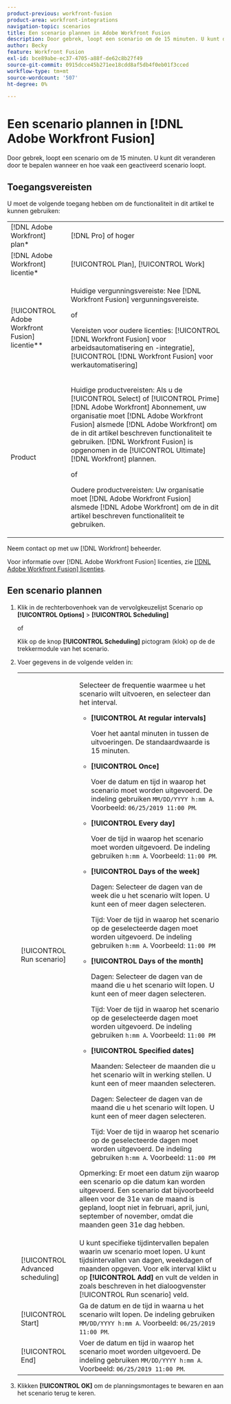 ```yaml
---
product-previous: workfront-fusion
product-area: workfront-integrations
navigation-topic: scenarios
title: Een scenario plannen in Adobe Workfront Fusion
description: Door gebrek, loopt een scenario om de 15 minuten. U kunt dit veranderen door te bepalen wanneer en hoe vaak een geactiveerd scenario loopt.
author: Becky
feature: Workfront Fusion
exl-id: bce89abe-ec37-4705-a88f-de62c8b27f49
source-git-commit: 0915dcce45b271ee18cdd8af5db4f0eb01f3cced
workflow-type: tm+mt
source-wordcount: '507'
ht-degree: 0%

---
```


# Een scenario plannen in [!DNL Adobe Workfront Fusion]

Door gebrek, loopt een scenario om de 15 minuten. U kunt dit veranderen door te bepalen wanneer en hoe vaak een geactiveerd scenario loopt.

## Toegangsvereisten

U moet de volgende toegang hebben om de functionaliteit in dit artikel te kunnen gebruiken:

<table style="table-layout:auto">   
 <col> 
 <col> 
 <tbody> 
  <tr> 
    <td role="rowheader">[!DNL Adobe Workfront] plan*</td> 
   <td> <p>[!DNL Pro] of hoger</p> </td> 
  </tr> 
  <tr data-mc-conditions=""> 
   <td role="rowheader">[!DNL Adobe Workfront] licentie*</td> 
   <td> <p>[!UICONTROL Plan], [!UICONTROL Work]</p> </td> 
  </tr> 
  <tr> 
   <td role="rowheader">[!UICONTROL Adobe Workfront Fusion] licentie**</td> 
  <td>
   <p>Huidige vergunningsvereiste: Nee [!DNL Workfront Fusion] vergunningsvereiste.</p>
   <p>of</p>
   <p>Vereisten voor oudere licenties: [!UICONTROL [!DNL Workfront Fusion] voor arbeidsautomatisering en -integratie],  [!UICONTROL [!DNL Workfront Fusion] voor werkautomatisering]</p>
   </td>    </tr> 
  <tr> 
   <td role="rowheader">Product</td> 
   <td>
   <p>Huidige productvereisten: Als u de [!UICONTROL Select] of [!UICONTROL Prime] [!DNL Adobe Workfront] Abonnement, uw organisatie moet [!DNL Adobe Workfront Fusion] alsmede [!DNL Adobe Workfront] om de in dit artikel beschreven functionaliteit te gebruiken. [!DNL Workfront Fusion] is opgenomen in de [!UICONTROL Ultimate] [!DNL Workfront] plannen.</p>
   <p>of</p>
   <p>Oudere productvereisten: Uw organisatie moet [!DNL Adobe Workfront Fusion] alsmede [!DNL Adobe Workfront] om de in dit artikel beschreven functionaliteit te gebruiken.</p>
   </td> 
  </tr> 
 </tbody> 
</table>

Neem contact op met uw [!DNL Workfront] beheerder.

Voor informatie over [!DNL Adobe Workfront Fusion] licenties, zie [[!DNL Adobe Workfront Fusion] licenties](../../workfront-fusion/get-started/license-automation-vs-integration.md).

## Een scenario plannen

1. Klik in de rechterbovenhoek van de vervolgkeuzelijst Scenario op **[!UICONTROL Options]** > **[!UICONTROL Scheduling]**

   of

   Klik op de knop **[!UICONTROL Scheduling]** pictogram (klok) op de de trekkermodule van het scenario.

1. Voer gegevens in de volgende velden in:

   <table style="table-layout:auto">   
    <col> 
    <col> 
    <tbody> 
     <tr> 
      <td role="rowheader">[!UICONTROL Run scenario]</td> 
      <td> <p>Selecteer de frequentie waarmee u het scenario wilt uitvoeren, en selecteer dan het interval.</p> 
       <ul> 
        <li> <p><strong>[!UICONTROL At regular intervals]</strong> </p> <p>Voer het aantal minuten in tussen de uitvoeringen. De standaardwaarde is 15 minuten.</p> </li> 
        <li> <p><strong>[!UICONTROL Once]</strong> </p> <p>Voer de datum en tijd in waarop het scenario moet worden uitgevoerd. De indeling gebruiken <code>MM/DD/YYYY h:mm A</code>. Voorbeeld: <code>06/25/2019 11:00 PM</code>.</p> </li> 
        <li> <p><strong>[!UICONTROL Every day]</strong> </p> <p>Voer de tijd in waarop het scenario moet worden uitgevoerd. De indeling gebruiken <code>h:mm A</code>. Voorbeeld: <code>11:00 PM</code>.</p> </li> 
        <li> <p><strong>[!UICONTROL Days of the week]</strong> </p> <p>Dagen: Selecteer de dagen van de week die u het scenario wilt lopen. U kunt een of meer dagen selecteren.</p> <p>Tijd: Voer de tijd in waarop het scenario op de geselecteerde dagen moet worden uitgevoerd. De indeling gebruiken <code>h:mm A</code>. Voorbeeld: <code>11:00 PM</code></p> </li> 
        <li> <p><strong>[!UICONTROL Days of the month]</strong> </p> <p>Dagen: Selecteer de dagen van de maand die u het scenario wilt lopen. U kunt een of meer dagen selecteren.</p> <p>Tijd: Voer de tijd in waarop het scenario op de geselecteerde dagen moet worden uitgevoerd. De indeling gebruiken <code>h:mm A</code>. Voorbeeld: <code>11:00 PM</code></p> </li> 
        <li> <p><strong>[!UICONTROL Specified dates]</strong> </p> <p>Maanden: Selecteer de maanden die u het scenario wilt in werking stellen. U kunt een of meer maanden selecteren.</p> <p>Dagen: Selecteer de dagen van de maand die u het scenario wilt lopen. U kunt een of meer dagen selecteren.</p> <p>Tijd: Voer de tijd in waarop het scenario op de geselecteerde dagen moet worden uitgevoerd. De indeling gebruiken <code>h:mm A</code>. Voorbeeld: <code>11:00 PM</code></p> </li> 
       </ul> <p>Opmerking: Er moet een datum zijn waarop een scenario op die datum kan worden uitgevoerd. Een scenario dat bijvoorbeeld alleen voor de 31e van de maand is gepland, loopt niet in februari, april, juni, september of november, omdat die maanden geen 31e dag hebben.</p> </td> 
     </tr> 
     <tr> 
      <td role="rowheader">[!UICONTROL Advanced scheduling]</td> 
      <td>U kunt specifieke tijdintervallen bepalen waarin uw scenario moet lopen. U kunt tijdsintervallen van dagen, weekdagen of maanden opgeven. Voor elk interval klikt u op <strong>[!UICONTROL Add]</strong> en vult de velden in zoals beschreven in het dialoogvenster [!UICONTROL Run scenario] veld.</td> 
     </tr> 
     <tr> 
      <td role="rowheader">[!UICONTROL Start]</td> 
      <td>Ga de datum en de tijd in waarna u het scenario wilt lopen. De indeling gebruiken <code>MM/DD/YYYY h:mm A</code>. Voorbeeld: <code>06/25/2019 11:00 PM</code>.</td> 
     </tr> 
     <tr> 
      <td role="rowheader">[!UICONTROL End]</td> 
      <td>Voer de datum en tijd in waarop het scenario moet worden uitgevoerd. De indeling gebruiken <code>MM/DD/YYYY h:mm A</code>. Voorbeeld: <code>06/25/2019 11:00 PM</code>.</td> 
     </tr> 
    </tbody> 
   </table>

1. Klikken **[!UICONTROL OK]** om de planningsmontages te bewaren en aan het scenario terug te keren.
